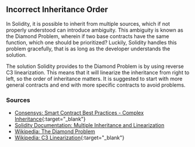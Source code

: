 ## Incorrect Inheritance Order

In Solidity, it is possible to inherit from multiple sources, which if not properly understood can introduce ambiguity. This ambiguity is known as the Diamond Problem, wherein if two base contracts have the same function, which one should be prioritized? Luckily, Solidity handles this problem gracefully, that is as long as the developer understands the solution. 

The solution Solidity provides to the Diamond Problem is by using reverse C3 linearization. This means that it will linearize the inheritance from right to left, so the order of inheritance matters. It is suggested to start with more general contracts and end with more specific contracts to avoid problems.

### Sources

- [Consensys: Smart Contract Best Practices - Complex Inheritance](https://consensys.github.io/smart-contract-best-practices/development-recommendations/solidity-specific/complex-inheritance/){:target="_blank"}
- [Solidity Documentation: Multiple Inheritance and Linearization](https://solidity.readthedocs.io/en/v0.4.25/contracts.html#multiple-inheritance-and-linearization)
- [Wikipedia: The Diamond Problem](https://en.wikipedia.org/wiki/Multiple_inheritance#The_diamond_problem)
- [Wikipedia: C3 Linearization](https://en.wikipedia.org/wiki/C3_linearization){:target="_blank"}